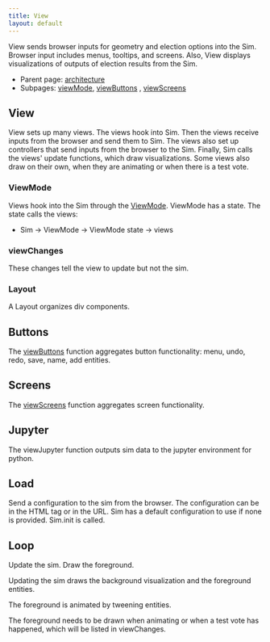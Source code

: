 ```yaml
---
title: View
layout: default
---
```


View sends browser inputs for geometry and election options into the Sim. Browser input includes menus, tooltips, and screens. Also, View displays visualizations of outputs of election results from the Sim. 

* Parent page: [architecture](architecture.md) 
* Subpages: [viewMode](viewMode.md), [viewButtons](viewButtons.md) , [viewScreens](viewScreens.md)

## View

View sets up many views. The views hook into Sim. Then the views receive inputs from the browser and send them to Sim. The views also set up controllers that send inputs from the browser to the Sim. Finally, Sim calls the views' update functions, which draw visualizations. Some views also draw on their own, when they are animating or when there is a test vote.

### ViewMode

Views hook into the Sim through the [ViewMode](viewMode.md). ViewMode has a state. The state calls the views: 

- Sim -> ViewMode -> ViewMode state -> views

### viewChanges

These changes tell the view to update but not the sim.

### Layout

A Layout organizes div components.

## Buttons

The [viewButtons](viewButtons.md) function aggregates button functionality: menu, undo, redo, save, name, add entities.

## Screens

The [viewScreens](viewScreens.md) function aggregates screen functionality.

## Jupyter

The viewJupyter function outputs sim data to the jupyter environment for python.

## Load

Send a configuration to the sim from the browser. The configuration can be in the HTML tag or in the URL. Sim has a default configuration to use if none is provided. Sim.init is called.

## Loop

Update the sim. Draw the foreground.

Updating the sim draws the background visualization and the foreground entities.

The foreground is animated by tweening entities.

The foreground needs to be drawn when animating or when a test vote has happened, which will be listed in viewChanges.

